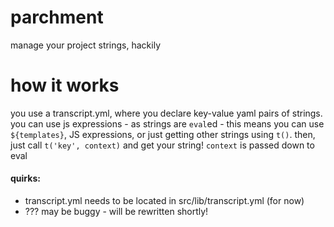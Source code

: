 # parchment

manage your project strings, hackily

# how it works

you use a transcript.yml, where you declare key-value yaml pairs of strings. you can use js expressions - as strings are `eval`ed - this means you can use `${templates}`, JS expressions, or just getting other strings using `t()`.
then, just call `t('key', context)` and get your string! `context` is passed down to eval

#### quirks:

-   transcript.yml needs to be located in src/lib/transcript.yml (for now)
-   ??? may be buggy - will be rewritten shortly!
